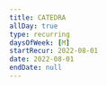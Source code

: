 ```yaml
---
title: CATEDRA
allDay: true
type: recurring
daysOfWeek: [M]
startRecur: 2022-08-01
date: 2022-08-01
endDate: null
---
```

